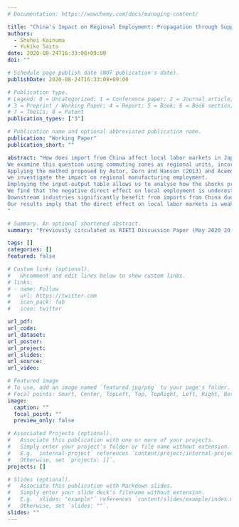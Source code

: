 ```yaml
---
# Documentation: https://wowchemy.com/docs/managing-content/

title: "China's Impact on Regional Employment: Propagation through Supply Chain and Co-agglomeration Pattern"
authors: 
  - Shuhei Kainuma
  - Yukiko Saito
date: 2020-08-24T16:33:08+09:00
doi: ""

# Schedule page publish date (NOT publication's date).
publishDate: 2020-08-24T16:33:08+09:00

# Publication type.
# Legend: 0 = Uncategorized; 1 = Conference paper; 2 = Journal article;
# 3 = Preprint / Working Paper; 4 = Report; 5 = Book; 6 = Book section;
# 7 = Thesis; 8 = Patent
publication_types: ["3"]

# Publication name and optional abbreviated publication name.
publication: "Working Paper"
publication_short: ""

abstract: "How does import from China affect local labor markets in Japan? 
We examine this question using commuting zones as regional units, incorporating shock propagation through supply chains, as well as co-agglomeration patterns. 
Applying the method proposed by Autor, Dorn and Hanson (2013) and Acemoglu, Autor, Dorn, Hanson, and Price (2016),
we investigate the impact on regional manufacturing employment. 
Employing the input-output table allows us to analyse how the shocks propagate to upstream/downstream industries and how regional impact is related to co-agglomeration patterns. 
We find that the negative direct effect on local employment is underestimated in previous studies that do not consider regional propagation of the shock through supply chains, especially the positive shock to downstream industries.
Downstream industries significantly benefit from imports from China due to low input prices,which increases local employment. We find no significant impact on upstream industries. 
Our results imply that the direct effect on local labor markets is weakened by effects on downstream industries within the same region.
"

# Summary. An optional shortened abstract.
summary: "Previously circulated as RIETI Discussion Paper (May 2020 20-E-054)"

tags: []
categories: []
featured: false

# Custom links (optional).
#   Uncomment and edit lines below to show custom links.
# links:
# - name: Follow
#   url: https://twitter.com
#   icon_pack: fab
#   icon: twitter

url_pdf:
url_code:
url_dataset:
url_poster:
url_project:
url_slides:
url_source:
url_video:

# Featured image
# To use, add an image named `featured.jpg/png` to your page's folder. 
# Focal points: Smart, Center, TopLeft, Top, TopRight, Left, Right, BottomLeft, Bottom, BottomRight.
image:
  caption: ""
  focal_point: ""
  preview_only: false

# Associated Projects (optional).
#   Associate this publication with one or more of your projects.
#   Simply enter your project's folder or file name without extension.
#   E.g. `internal-project` references `content/project/internal-project/index.md`.
#   Otherwise, set `projects: []`.
projects: []

# Slides (optional).
#   Associate this publication with Markdown slides.
#   Simply enter your slide deck's filename without extension.
#   E.g. `slides: "example"` references `content/slides/example/index.md`.
#   Otherwise, set `slides: ""`.
slides: ""
---
```

